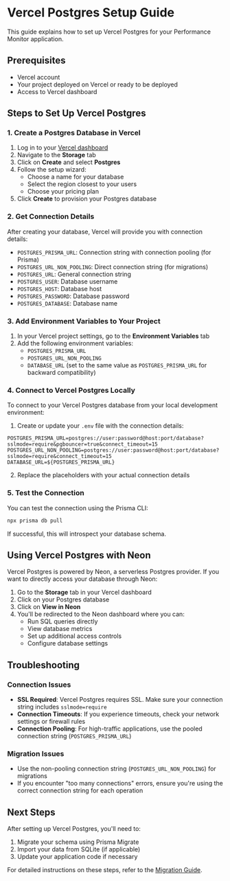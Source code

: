 # Vercel Postgres Setup Guide

This guide explains how to set up Vercel Postgres for your Performance Monitor application.

## Prerequisites

- Vercel account
- Your project deployed on Vercel or ready to be deployed
- Access to Vercel dashboard

## Steps to Set Up Vercel Postgres

### 1. Create a Postgres Database in Vercel

1. Log in to your [Vercel dashboard](https://vercel.com/dashboard)
2. Navigate to the **Storage** tab
3. Click on **Create** and select **Postgres**
4. Follow the setup wizard:
   - Choose a name for your database
   - Select the region closest to your users
   - Choose your pricing plan
5. Click **Create** to provision your Postgres database

### 2. Get Connection Details

After creating your database, Vercel will provide you with connection details:

- `POSTGRES_PRISMA_URL`: Connection string with connection pooling (for Prisma)
- `POSTGRES_URL_NON_POOLING`: Direct connection string (for migrations)
- `POSTGRES_URL`: General connection string
- `POSTGRES_USER`: Database username
- `POSTGRES_HOST`: Database host
- `POSTGRES_PASSWORD`: Database password
- `POSTGRES_DATABASE`: Database name

### 3. Add Environment Variables to Your Project

1. In your Vercel project settings, go to the **Environment Variables** tab
2. Add the following environment variables:
   - `POSTGRES_PRISMA_URL`
   - `POSTGRES_URL_NON_POOLING`
   - `DATABASE_URL` (set to the same value as `POSTGRES_PRISMA_URL` for backward compatibility)

### 4. Connect to Vercel Postgres Locally

To connect to your Vercel Postgres database from your local development environment:

1. Create or update your `.env` file with the connection details:

```
POSTGRES_PRISMA_URL=postgres://user:password@host:port/database?sslmode=require&pgbouncer=true&connect_timeout=15
POSTGRES_URL_NON_POOLING=postgres://user:password@host:port/database?sslmode=require&connect_timeout=15
DATABASE_URL=${POSTGRES_PRISMA_URL}
```

2. Replace the placeholders with your actual connection details

### 5. Test the Connection

You can test the connection using the Prisma CLI:

```bash
npx prisma db pull
```

If successful, this will introspect your database schema.

## Using Vercel Postgres with Neon

Vercel Postgres is powered by Neon, a serverless Postgres provider. If you want to directly access your database through Neon:

1. Go to the **Storage** tab in your Vercel dashboard
2. Click on your Postgres database
3. Click on **View in Neon**
4. You'll be redirected to the Neon dashboard where you can:
   - Run SQL queries directly
   - View database metrics
   - Set up additional access controls
   - Configure database settings

## Troubleshooting

### Connection Issues

- **SSL Required**: Vercel Postgres requires SSL. Make sure your connection string includes `sslmode=require`
- **Connection Timeouts**: If you experience timeouts, check your network settings or firewall rules
- **Connection Pooling**: For high-traffic applications, use the pooled connection string (`POSTGRES_PRISMA_URL`)

### Migration Issues

- Use the non-pooling connection string (`POSTGRES_URL_NON_POOLING`) for migrations
- If you encounter "too many connections" errors, ensure you're using the correct connection string for each operation

## Next Steps

After setting up Vercel Postgres, you'll need to:

1. Migrate your schema using Prisma Migrate
2. Import your data from SQLite (if applicable)
3. Update your application code if necessary

For detailed instructions on these steps, refer to the [Migration Guide](SQLITE_TO_POSTGRES_MIGRATION.md).
